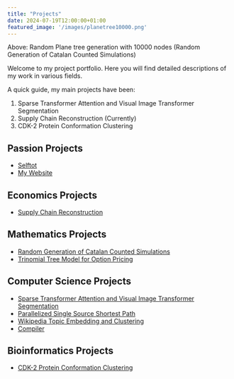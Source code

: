 ```yaml
---
title: "Projects"
date: 2024-07-19T12:00:00+01:00
featured_image: '/images/planetree10000.png'
---
```

Above: Random Plane tree generation with 10000 nodes (Random Generation of Catalan Counted Simulations)

Welcome to my project portfolio. Here you will find detailed descriptions of my work in various fields. 

A quick guide, my main projects have been:

1) Sparse Transformer Attention and Visual Image Transformer Segmentation
2) Supply Chain Reconstruction (Currently)
3) CDK-2 Protein Conformation Clustering

## Passion Projects 

- [Selftot](/projects/passion-projects/selftot/)
- [My Website](https://github.com/yao-creative/yiyaotan-site/tree/main)

## Economics Projects

- [Supply Chain Reconstruction](/projects/economics/supply-chain-reconstruction/)

## Mathematics Projects

- [Random Generation of Catalan Counted Simulations](/projects/mathematics/random-catalan-structures/)
- [Trinomial Tree Model for Option Pricing](/projects/mathematics/trinomial-tree-model/)

## Computer Science Projects

- [Sparse Transformer Attention and Visual Image Transformer Segmentation](/projects/computer-science/sparse-transformer-attention/)
- [Parallelized Single Source Shortest Path](/projects/computer-science/parallelized-sssp/)
- [Wikipedia Topic Embedding and Clustering](/projects/computer-science/wikipedia-topic-embedding/)
- [Compiler](/projects/computer-science/compiler/)

## Bioinformatics Projects

- [CDK-2 Protein Conformation Clustering](/projects/bioinformatics/cdk2-protein-clustering/)
